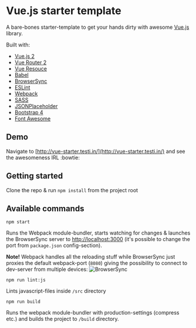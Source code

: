 # Vue.js starter template

A bare-bones starter-template to get your hands dirty with awesome [Vue.js](https://github.com/vuejs/vue) library.

Built with:
* [Vue.js 2](https://github.com/vuejs/vue)
* [Vue Router 2](https://github.com/vuejs/vue-router)
* [Vue Resouce](https://github.com/vuejs/vue-resource)
* [Babel](https://babeljs.io/)
* [BrowserSync](https://www.browsersync.io/)
* [ESLint](http://eslint.org/)
* [Webpack](https://webpack.github.io/)
* [SASS](http://sass-lang.com/)
* [JSONPlaceholder](http://jsonplaceholder.typicode.com/)
* [Bootstrap 4](https://v4-alpha.getbootstrap.com/)
* [Font Awesome](http://fontawesome.io/)

## Demo
Navigate to [http://vue-starter.testi.in/](http://vue-starter.testi.in/) and see the awesomeness IRL :bowtie:

## Getting started

Clone the repo & run `npm install` from the project root

## Available commands

```shell
npm start
```

Runs the Webpack module-bundler, starts watching for changes & launches the BrowserSync server to [http://localhost:3000](http://localhost:3000) (it's possible to change the port from `package.json` config-section).

**Note!** Webpack handles all the reloading stuff while BrowserSync just proxies the default webpack-port (`8080`) giving the possibility to connect to dev-server from multiple devices: 
![BrowserSync](.github/browsersync.png)


```shell
npm run lint:js
```

Lints javascript-files inside `/src` directory

```shell
npm run build
```

Runs the webpack module-bundler with production-settings (compress etc.) and builds the project to `/build` directory.
